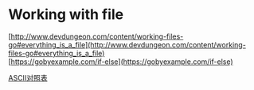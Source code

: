 # Working with file
[http://www.devdungeon.com/content/working-files-go#everything_is_a_file](http://www.devdungeon.com/content/working-files-go#everything_is_a_file)
</br>[https://gobyexample.com/if-else](https://gobyexample.com/if-else)

[ASCII对照表](http://tool.oschina.net/commons?type=4)
